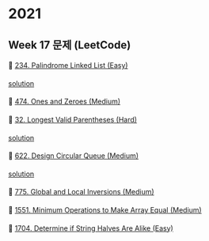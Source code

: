 # 2021
## Week 17 문제 (LeetCode)

####
👀 [234. Palindrome Linked List (Easy)](https://leetcode.com/problems/palindrome-linked-list/)
####
[solution](https://github.com/KimHunJin/Study-Book/blob/master/algorithm/src/leetcode/LC_234.ts)

####
👀 [474. Ones and Zeroes (Medium)](https://leetcode.com/problems/ones-and-zeroes/)
####

####
👀 [32. Longest Valid Parentheses (Hard)](https://leetcode.com/problems/longest-valid-parentheses/)
####
[solution](https://github.com/KimHunJin/Study-Book/blob/master/algorithm/src/leetcode/LC_32.ts)

####
👀 [622. Design Circular Queue (Medium)](https://leetcode.com/problems/design-circular-queue/)
####
[solution](https://github.com/KimHunJin/Study-Book/blob/master/algorithm/src/leetcode/LC_622.ts)

####
👀 [775. Global and Local Inversions (Medium)](https://leetcode.com/problems/global-and-local-inversions/)
####

####
👀 [1551. Minimum Operations to Make Array Equal (Medium)](https://leetcode.com/problems/minimum-operations-to-make-array-equal/)
####

####
👀 [1704. Determine if String Halves Are Alike (Easy)](https://leetcode.com/problems/determine-if-string-halves-are-alike/)
####
